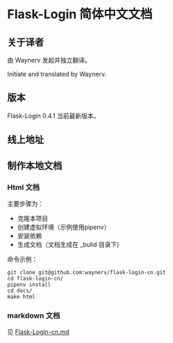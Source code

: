 # Flask-Login 简体中文文档

## 关于译者

由 Waynerv 发起并独立翻译。

Initiate and translated by Waynerv.

## 版本

Flask-Login 0.4.1 当前最新版本。

## 线上地址



## 制作本地文档

### Html 文档

主要步骤为：

* 克隆本项目
* 创建虚拟环境（示例使用pipenv）
* 安装依赖
* 生成文档（文档生成在 _bulid 目录下)

命令示例：

```shell
git clone git@github.com:waynerv/flask-login-cn.git
cd flask-login-cn/
pipenv install
cd docs/
make html
```

### markdown 文档

见 [Flask-Login-cn.md](Flask-Login-cn.md)